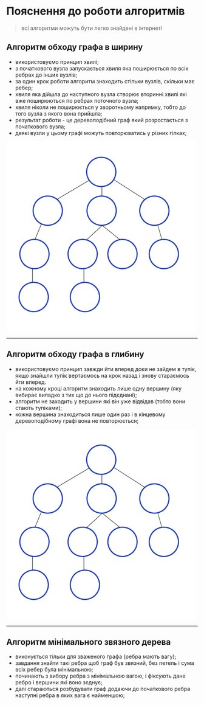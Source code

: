 # Пояснення до роботи алгоритмів
> всі алгоритми можуть бути легко знайдені в інтернеті

## Алгоритм обходу графа в ширину
- використовуємо принцип хвилі;
- з початкового вузла запускається хвиля яка поширюється по всіх ребрах до інших вузлів;
- за один крок роботи алгоритм знаходить стільки вузлів, скільки має ребер;
- хвиля яка дійшла до наступного вузла створює вторинні хвилі які вже поширюються по ребрах поточного вузла; 
- хвиля ніколи не поширюється у зворотньому напрямку, тобто до того вузла з якого вона прийшла;
- результат роботи - це деревоподібний граф який розростається з початкового вузла;
- деякі вузли у цьому графі можуть повторюватись у різних гілках;

![alt text](https://github.com/BobasB/lab_example/blob/master/lab_guidance/3_/Breadth-First-Search-Algorithm.gif "Приклад обходу в ширину")

---
## Алгоритм обходу графа в глибину
- використовуємо принцип завжди йти вперед доки не зайдем в тупік, якщо знайшли тупік вертаємось на крок назад і знову стараємось йти вперед.
- на кожному кроці алгоритм знаходить лише одну вершину (яку вибирає випадко з тих що до нього підєднані);
- алгоритм не заходить у вершини які він уже відвідав (тобто вони стають тупіками);
- кожна вершина знаходиться лише один раз і в кінцевому деревоподібному графі вона не повторюється;

![alt text](https://github.com/BobasB/lab_example/blob/master/lab_guidance/3_/Depth-First-Search.gif "Приклад обходу в глибину")

---

## Алгоритм мінімального звязного дерева
- виконується тільки для зваженого графа (ребра мають вагу);
- завдання знайти такі ребра щоб граф був звязний, без петель і сума всіх ребер була мінімальною;
- починають з вибору ребра з мінімальною вагою, і фіксують дане ребро і вершини які воно зєднує;
- далі стараються розбудувати граф додаючи до початкового ребра наступні ребра в яких вага є найменшою;